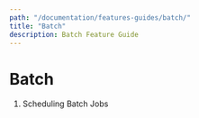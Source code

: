 ```yaml
---
path: "/documentation/features-guides/batch/"
title: "Batch"
description: Batch Feature Guide
---
```


# Batch

1. Scheduling Batch Jobs

